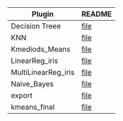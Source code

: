 | Plugin            | README                                                               |
|-------------------|----------------------------------------------------------------------|
| Decision Treee    | [file](/demo/machine%20Learning/Decision_Tree_Final.html)           |
| KNN               | [file](/demo/machine%20Learning/KNN.html)                           |
| Kmediods_Means    | [file](/demo/machine%20Learning/Kmediods_Means.html)               |
| LinearReg_iris    | [file](/demo/machine%20Learning/LinearReg_iris.html)                |
| MultiLinearReg_iris | [file](/demo/machine%20Learning/MultiLinearReg_iris.html)          |
| Naive_Bayes       | [file](/demo/machine%20Learning/Naive_Bayes.html)                   |
| export            | [file](/demo/machine%20Learning/export.html)                        |
| kmeans_final      | [file](/demo/machine%20Learning/kmeans_final.html)                  |
